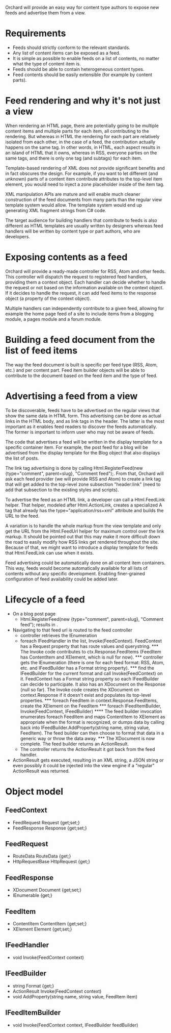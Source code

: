 
Orchard will provide an easy way for content type authors to expose new feeds and advertise them from a view.


# Requirements

* Feeds should strictly conform to the relevant standards.
* Any list of content items can be exposed as a feed.
* It is simple as possible to enable feeds on a list of contents, no matter what the type of content item is.
* Feeds should be able to contain heterogeneous content types.
* Feed contents should be easily extensible (for example by content parts).

# Feed rendering and why it's not just a view

When rendering an HTML page, there are potentially going to be multiple content items and multiple parts for each item, all contributing to the rendering. But whereas in HTML the rendering for each part are relatively isolated from each other, in the case of a feed, the contribution actually happens on the same tag. In other words, in HTML, each aspect results in an island of HTML that it owns, whereas in RSS, everyone parties on the same tags, and there is only one tag (and subtags) for each item.

Template-based rendering of XML does not provide significant benefits and in fact obscures the design. For example, if you want to let different (and unknown) parts of a content item contribute attributes to the top-level item element, you would need to inject a zone placeholder inside of the item tag.

XML manipulation APIs are mature and will enable much cleaner construction of the feed documents from many parts than the regular view template system would allow. The template system would end up generating XML fragment strings from C# code.

The target audience for building handlers that contribute to feeds is also different as HTML templates are usually written by designers whereas feed handlers will be written by content type or part authors, who are developers.

# Exposing contents as a feed

Orchard will provide a ready-made controller for RSS, Atom and other feeds. This controller will dispatch the request to registered feed handlers, providing them a context object. Each handler can decide whether to handle the request or not based on the information available on the context object. If it decides to handle the request, it can add feed items to the response object (a property of the context object).

Multiple handlers can independently contribute to a given feed, allowing for example the home page feed of a site to include items from a blogging module, a pages module and a forum module.

# Building a feed document from the list of feed items

The way the feed document is built is specific per feed type (RSS, Atom, etc.) and per content part. Feed item builder objects will be able to contribute to the document based on the feed item and the type of feed.

# Advertising a feed from a view

To be discoverable, feeds have to be advertised on the regular views that show the same data in HTML form. This advertising can be done as actual links in the HTML body, and as link tags in the header. The latter is the most important as it enables feed readers to discover the feeds automatically. The former is important to inform user who may not be aware of feeds.

The code that advertises a feed will be written in the display template for a specific container item. For example, the post feed for a blog will be advertised from the display template for the Blog object that also displays the list of posts.

The link tag advertising is done by calling Html.RegisterFeed(new {type="comment", parent=slug}, "Comment feed");. From that, Orchard will ask each feed provider (we will provide RSS and Atom) to create a link tag that will get added to the top-level zone subsection "header:link" (need to add that subsection to the existing styles and scripts).

To advertise the feed as an HTML link, a developer can call a Html.FeedLink helper. That helper, modeled after Html.ActionLink, creates a specialized A tag that already has the type="application/rss+xml" attribute and builds the URL to the feed.

A variation is to handle the whole markup from the view template and only get the URL from the Html.FeedUrl helper for maximum control over the link markup. It should be pointed out that this may make it more difficult down the road to easily modify how RSS links get rendered throughout the site. Because of that, we might want to introduce a display template for feeds that Html.FeedLink can use when it exists.

Feed advertising could be automatically done on all content item containers. This way, feeds would become automatically available for all lists of contents without any specific development. Enabling finer-grained configuration of feed availability could be added later.

# Lifecycle of a feed

* On a blog post page
    * Html.RegisterFeed(new {type="comment", parent=slug}, "Comment feed"); results in <link rel=rss href="/myapp/rss?type=comment&parent=my\-first\-post"/>.
* Navigating to that feed url is routed to the feed controller
    * controller retrieves the IEnumeration<IFeedHandler>
    * foreach IFeedHandler in the list, Invoke(FeedContext). FeedContext has a Request property that has route values and querystring.
*** The Invoke code contributes to ctx.Response.FeedItems (FeedItem has ContentItem and XElement, which is null for now).
*** controller gets the IEnumeration<IFeedBuilder> (there is one for each feed format: RSS, Atom, etc. and IFeedBuilder has a Format string property).
*** find the IFeedBuilder for the current format and call Invoke(FeedContext) on it. FeedContext has a Format string property so each IFeedBuilder can decide to participate. It also has an XDocument on the Response (null so far). The Invoke code creates the XDocument on context.Response if it doesn't exist and populates its top-level properties.
*** foreach FeedItem in context.Response.FeedItems, create the XElement on the FeedItem
*** foreach IFeedItemBuilder, Invoke(FeedContext, IFeedBuilder)
**** The feed builder invocation enumerates foreach FeedItem and maps ContentItem to XElement as appropriate when the format is recognized, or dumps data by calling back into IFeedBuilder.AddProperty(string name, string value, FeedItem). The feed builder can then choose to format that data in a generic way or throw the data away.
*** The XDocument is now complete. The feed builder returns an ActionResult.
    * The controller returns the ActionResult it got back from the feed handler.
* ActionResult gets executed, resulting in an XML string, a JSON string or even possibly it could be injected into the view engine if a "regular" ActionResult was returned.

# Object model

## FeedContext

* FeedRequest Request {get;set;}
* FeedResponse Response {get;set;}

## FeedRequest

* RouteData RouteData {get;}
* HttpRequestBase HttpRequest {get;}

## FeedResponse

* XDocument Document {get;set;}
* IEnumerable<FeedItem> {get;}

## FeedItem

* ContentItem ContentItem {get;set;}
* XElement Element {get;set;}

## IFeedHandler

* void Invoke(FeedContext context)

## IFeedBuilder

* string Format {get;}
* ActionResult Invoke(FeedContext context)
* void AddProperty(string name, string value, FeedItem item)

## IFeedItemBuilder

* void Invoke(FeedContext context, IFeedBuilder feedBuilder)

